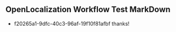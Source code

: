 ## OpenLocalization Workflow Test MarkDown

* f20265a1-9dfc-40c3-96af-19f10f81afbf 
thanks!



<!--HONumber=Jan16_HO3-->
